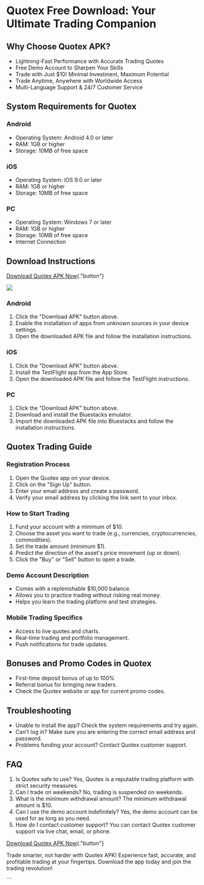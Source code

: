 # Quotex Free Download: Your Ultimate Trading Companion

## Why Choose Quotex APK?

-   Lightning-Fast Performance with Accurate Trading Quotes
-   Free Demo Account to Sharpen Your Skills
-   Trade with Just \$10! Minimal Investment, Maximum Potential
-   Trade Anytime, Anywhere with Worldwide Access
-   Multi-Language Support & 24/7 Customer Service

## System Requirements for Quotex

### Android

-   Operating System: Android 4.0 or later
-   RAM: 1GB or higher
-   Storage: 10MB of free space

### iOS

-   Operating System: iOS 9.0 or later
-   RAM: 1GB or higher
-   Storage: 10MB of free space

### PC

-   Operating System: Windows 7 or later
-   RAM: 1GB or higher
-   Storage: 10MB of free space
-   Internet Connection

## Download Instructions

[Download Quotex APK
Now](\%22https://traff.sbs/quotexonelink\%22){."button"}

[![](https://static.quotex.io/files/5_en/300_250.jpg)](https://traff.sbs/brokerqxsignupf)

### Android

1.  Click the "Download APK" button above.
2.  Enable the installation of apps from unknown sources in your device
    settings.
3.  Open the downloaded APK file and follow the installation
    instructions.

### iOS

1.  Click the "Download APK" button above.
2.  Install the TestFlight app from the App Store.
3.  Open the downloaded APK file and follow the TestFlight instructions.

### PC

1.  Click the "Download APK" button above.
2.  Download and install the Bluestacks emulator.
3.  Import the downloaded APK file into Bluestacks and follow the
    installation instructions.

## Quotex Trading Guide

### Registration Process

1.  Open the Quotex app on your device.
2.  Click on the "Sign Up" button.
3.  Enter your email address and create a password.
4.  Verify your email address by clicking the link sent to your inbox.

### How to Start Trading

1.  Fund your account with a minimum of \$10.
2.  Choose the asset you want to trade (e.g., currencies,
    cryptocurrencies, commodities).
3.  Set the trade amount (minimum \$1).
4.  Predict the direction of the asset\'s price movement (up or down).
5.  Click the "Buy" or "Sell" button to open a trade.

### Demo Account Description

-   Comes with a replenishable \$10,000 balance.
-   Allows you to practice trading without risking real money.
-   Helps you learn the trading platform and test strategies.

### Mobile Trading Specifics

-   Access to live quotes and charts.
-   Real-time trading and portfolio management.
-   Push notifications for trade updates.

## Bonuses and Promo Codes in Quotex

-   First-time deposit bonus of up to 100%
-   Referral bonus for bringing new traders.
-   Check the Quotex website or app for current promo codes.

## Troubleshooting

-   Unable to install the app? Check the system requirements and try
    again.
-   Can\'t log in? Make sure you are entering the correct email address
    and password.
-   Problems funding your account? Contact Quotex customer support.

## FAQ

1.  Is Quotex safe to use? Yes, Quotex is a reputable trading platform
    with strict security measures.
2.  Can I trade on weekends? No, trading is suspended on weekends.
3.  What is the minimum withdrawal amount? The minimum withdrawal amount
    is \$10.
4.  Can I use the demo account indefinitely? Yes, the demo account can
    be used for as long as you need.
5.  How do I contact customer support? You can contact Quotex customer
    support via live chat, email, or phone.

[Download Quotex APK
Now](\%22https://traff.sbs/quotexonelink\%22){."button"}

Trade smarter, not harder with Quotex APK! Experience fast, accurate,
and profitable trading at your fingertips. Download the app today and
join the trading revolution!

\`\`\`

